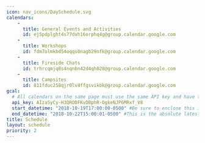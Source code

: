```yaml
---
icon: nav_icons/DaySchedule.svg
calendars:
    -
      title: General Events and Activities
      id: ej5pdplght4s77dvh16orphq4g@group.calendar.google.com
    -
      title: Workshops
      id: fdm7olmkbd54oqqs0nagb29nfk@group.calendar.google.com
    -
      title: Fireside Chats
      id: trhrcqmjq8s4nqnbn42d4qh028@group.calendar.google.com
    -
      title: Campsites
      id: 811fduc258qjr0lv4ffgsvikbk@group.calendar.google.com
gcal:
  # All calendars on the same page must use the same API key and have the same start/end dates/times
  api_key: AIzaSyCy-H3QRODFKvDBphR-OgkeNJP6MRxf_V8
  start_datetime: "2018-10-19T17:00:00-0500" #Be sure to enclose this in quotes so Jekyll doesn't interpret as a Date!
  end_datetime: "2018-10-22T15:00:01-0500" #This is the absolute latest start time to include an event on the page.  The timestamp is exclusive, meaning that to include events at 3:00 PM, you would write T15:01:00 (includes events starting as late as 15:00:59)
title: Schedule
layout: schedule
priority: 2
---
```

